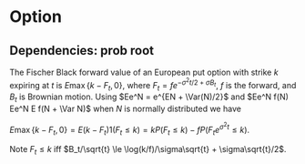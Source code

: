 # Option
## Dependencies: prob root
The Fischer Black forward value of an European put option with strike $k$ expiring at $t$ is $E\max\{k - F_t, 0\}$, where $F_t = fe^{-\sigma^2t/2 + \sigma B_t}$, $f$ is the forward, and $B_t$ is Brownian motion.
Using $Ee^N = e^{EN + \Var(N)/2}$ and $Ee^N f(N) Ee^N E f(N + \Var N)$ when $N$ is normally distributed we have

  $E\max\{k - F_t, 0\} = E(k - F_t)1(F_t\le k) = kP(F_t \le k) - fP(F_te^{\sigma^2t} \le k)$.

  Note $F_t \le k$ iff $B_t/\sqrt{t} \le \log(k/f)/\sigma\sqrt{t} + \sigma\sqrt{t}/2$.
